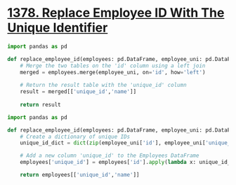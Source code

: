 # [1378. Replace Employee ID With The Unique Identifier](https://leetcode.com/problems/replace-employee-id-with-the-unique-identifier/)

```python
import pandas as pd

def replace_employee_id(employees: pd.DataFrame, employee_uni: pd.DataFrame) -> pd.DataFrame:
    # Merge the two tables on the 'id' column using a left join
    merged = employees.merge(employee_uni, on='id', how='left')
    
    # Return the result table with the 'unique_id' column
    result = merged[['unique_id','name']]
    
    return result
```

```python
import pandas as pd

def replace_employee_id(employees: pd.DataFrame, employee_uni: pd.DataFrame) -> pd.DataFrame:
    # Create a dictionary of unique IDs
    unique_id_dict = dict(zip(employee_uni['id'], employee_uni['unique_id']))

    # Add a new column 'unique_id' to the Employees DataFrame
    employees['unique_id'] = employees['id'].apply(lambda x: unique_id_dict.get(x, None))

    return employees[['unique_id','name']]
```
